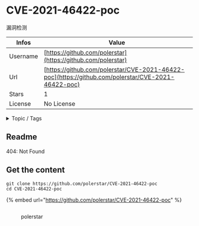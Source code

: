 # CVE-2021-46422-poc

漏洞检测

| Infos    | Value                                                              |
| -------- | -------------------------------------------------------------------|
| Username | [https://github.com/polerstar](https://github.com/polerstar) |
| Url      | [https://github.com/polerstar/CVE-2021-46422-poc](https://github.com/polerstar/CVE-2021-46422-poc)                                               |
| Stars    | 1                                                          |
| License  | No License                                                        |

<details>

<summary>Topic / Tags</summary>



</details>

## Readme

404: Not Found


## Get the content

```
git clone https://github.com/polerstar/CVE-2021-46422-poc
cd CVE-2021-46422-poc
```

{% embed url="https://github.com/polerstar/CVE-2021-46422-poc" %}

<figure><img src="https://avatars.githubusercontent.com/u/115876062?v=4" alt=""><figcaption><p>polerstar</p></figcaption></figure>
